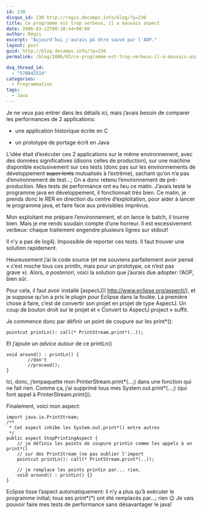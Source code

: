 ```yaml
---
id: 230
disqus_id: 230 http://regis.decamps.info/blog/?p=230
title: Ce programme est trop verbeux, il a mauvais aspect
date: 2006-03-22T00:10:44+00:00
author: Régis
excerpt: "Aujourd'hui j'aurais pû être sauvé par l'AOP."
layout: post
guid: http://blog.decamps.info/?p=230
permalink: /blog/2006/03/ce-programme-est-trop-verbeux-il-a-mauvais-aspect/

dsq_thread_id:
  - "578842514"
categories:
  - Programmation
tags:
  - Java
---
```

Je ne veux pas entrer dans les détails ici, mais j’avais besoin de comparer les performances de 2 applications:

* une application historique écrite en C
  
* un prototype de portage écrit en Java

L’idée était d’exécuter ces 2 applications sur le même environnement, avec des données significatives (disons celles de production), sur une machine disponible exclusivement sur ces tests (donc pas sur les environnements de développement <strike>super lents</strike> mutualisés à l’extrême), sachant qu’on n’a pas d’environnement de test…; On a donc retenu l’environnement de pré-production. Mes tests de performance ont eu lieu ce matin. J’avais testé le programme java en développement, il fonctionnait très bien. Ce matin, je prends donc le RER en direction du centre d’exploitation, pour aider à lancer le programme java, et faire face aux prévisibles imprévus. 

Mon exploitant me prépare l’environnement, et on lance le batch, il tourne bien. Mais je me rends soudain compte d’une horreur. Il est excessivement verbeux: chaque traitement engendre plusieurs lignes sur stdout! 

Il n’y a pas de log4j. Impossible de reporter ces tests. Il faut trouver une solution rapidement.

Heureusement j’ai le code source (et me souviens parfaitement avoir pensé « c’est moche tous ces println, mais pour un prototype, ce n’est pas grave »). Alors, _a posteriori_, voici la solution que j’aurais due adopter: l’AOP, bien sûr.

Pour cela, il faut avoir installé \[aspectJ\]( http://www.eclipse.org/aspectj/), et je suppose qu’on a pris le plugin pour Eclipse dans la foulée. La première chose à faire, c’est de convertir son projet en projet de type AspectJ. Un coup de bouton droit sur le projet et « Convert to AspectJ project » suffit.

Je commence donc par définir un point de coupure sur les print*():

```
pointcut printLn(): call(* PrintStream.print*(..));

```

Et j’ajoute un _advice_ _autour_ de ce printLn()

```
void around() : printLn() {
		//don't 
		//proceed();
}
```

Ici, donc, j&#8217;empaquette mon PrinterStream.print\*(…;) dans une fonction qui ne fait rien. Comme ça, j’ai supprimé tous mes System.out.print\*(…;) (qui font appel à PrinterStream.print()). 

Finalement, voici mon aspect:

```
import java.io.PrintStream;
/**
 * Cet aspect inhibe les System.out.print*() entre autres
 */
public aspect StopPrintingAspect {
	// je définis les points de coupure printLn comme les appels à un print*()
	// sur des PrintStream (ne pas oublier l'import
	pointcut printLn(): call(* PrintStream.print*(..));
	
	// je remplace les points printLn par... rien.
	void around() : printLn() {}
}
```

Eclipse tisse l’aspect automatiquement: il n’y a plus qu’à exécuter le programme initial; tous ses print\*(\*) ont été remplacés par…; rien 😉 Je vais pouvoir faire mes tests de performance sans désavantager le java!
